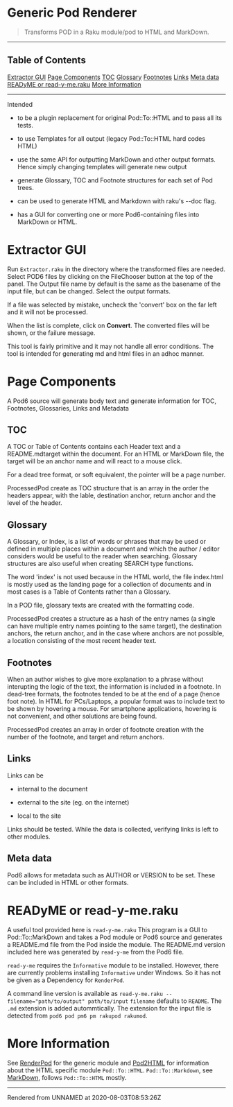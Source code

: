 # Generic Pod Renderer
>Transforms POD in a Raku module/pod to HTML and MarkDown.


----
## Table of Contents
[Extractor GUI](#extractor-gui)
[Page Components](#page-components)
[TOC](#toc)
[Glossary](#glossary)
[Footnotes](#footnotes)
[Links](#links)
[Meta data](#meta-data)
[READyME or read-y-me.raku](#readyme-or-read-y-meraku)
[More Information](#more-information)

----
Intended

*  to be a plugin replacement for original Pod::To::HTML and to pass all its tests.

*  to use Templates for all output (legacy Pod::To::HTML hard codes HTML)

*  use the same API for outputting MarkDown and other output formats. Hence simply changing templates will generate new output

*  generate Glossary, TOC and Footnote structures for each set of Pod trees.

*  can be used to generate HTML and Markdown with raku's --doc flag.

*  has a GUI for converting one or more Pod6-containing files into MarkDown or HTML.

# Extractor GUI
Run `Extractor.raku` in the directory where the transformed files are needed. Select POD6 files by clicking on the FileChooser button at the top of the panel. The Output file name by default is the same as the basename of the input file, but can be changed. Select the output formats.

If a file was selected by mistake, uncheck the 'convert' box on the far left and it will not be processed.

When the list is complete, click on **Convert**. The converted files will be shown, or the failure message.

This tool is fairly primitive and it may not handle all error conditions. The tool is intended for generating md and html files in an adhoc manner.

# Page Components
A Pod6 source will generate body text and generate information for TOC, Footnotes, Glossaries, Links and Metadata

## TOC
A TOC or Table of Contents contains each Header text and a README.mdtarget within the document. For an HTML or MarkDown file, the target will be an anchor name and will react to a mouse click.

For a dead tree format, or soft equivalent, the pointer will be a page number.

ProcessedPod create as TOC structure that is an array in the order the headers appear, with the lable, destination anchor, return anchor and the level of the header.

## Glossary
A Glossary, or Index, is a list of words or phrases that may be used or defined in multiple places within a document and which the author / editor considers would be useful to the reader when searching. Glossary structures are also useful when creating SEARCH type functions.

The word 'index' is not used because in the HTML world, the file index.html is mostly used as the landing page for a collection of documents and in most cases is a Table of Contents rather than a Glossary.

In a POD file, glossary texts are created with the   formatting code.

ProcessedPod creates a structure as a hash of the entry names (a single   can have multiple entry names pointing to the same target), the destination anchors, the return anchor, and in the case where anchors are not possible, a location consisting of the most recent header text.

## Footnotes
When an author wishes to give more explanation to a phrase without interupting the logic of the text, the information is included in a footnote. In dead-tree formats, the footnotes tended to be at the end of a page (hence foot note). In HTML for PCs/Laptops, a popular format was to include text to be shown by hovering a mouse. For smartphone applications, hovering is not convenient, and other solutions are being found.

ProcessedPod creates an array in order of footnote creation with the number of the footnote, and target and return anchors.

## Links
Links can be

*  internal to the document

*  external to the site (eg. on the internet)

*  local to the site

Links should be tested. While the data is collected, verifying links is left to other modules.

## Meta data
Pod6 allows for metadata such as AUTHOR or VERSION to be set. These can be included in HTML or other formats.

# READyME or read-y-me.raku
A useful tool provided here is `read-y-me.raku` This program is a GUI to Pod::To::MarkDown and takes a Pod module or Pod6 source and generates a README.md file from the Pod inside the module. The README.md version included here was generated by `read-y-me` from the Pod6 file.

`read-y-me` requires the `Informative` module to be installed. However, there are currently problems installing `Informative` under Windows. So it has not be given as a Dependency for `RenderPod`.

A command line version is available as `read-y-me.raku --filename="path/to/output" path/to/input` `filename` defaults to `README`. The `.md` extension is added autommtically. The extension for the input file is detected from `pod6 pod pm6 pm rakupod rakumod`.

# More Information
See [RenderPod](RenderPod.md) for the generic module and [Pod2HTML](Pod2HTML.md) for information about the HTML specific module ``Pod::To::HTML``. ``Pod::To::Markdown``, see [MarkDown](MarkDown.md), follows ``Pod::To::HTML`` mostly.








----
Rendered from UNNAMED at 2020-08-03T08:53:26Z